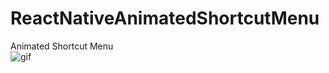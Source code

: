 # ReactNativeAnimatedShortcutMenu
Animated Shortcut Menu<br>
![gif](https://github.com/whoyoung/ReactNativeAnimatedShortcutMenu/GIFDemo/QQ20170425-170933.gif)

